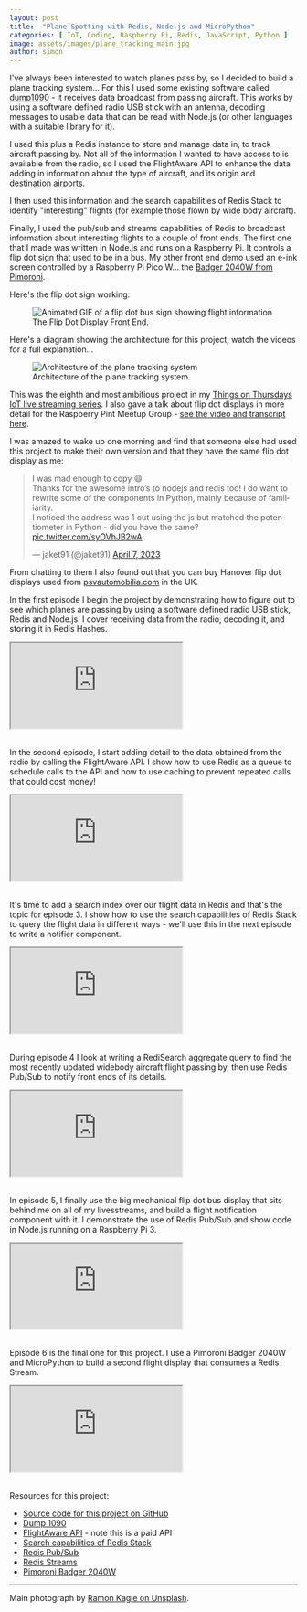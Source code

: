 ```yaml
---
layout: post
title:  "Plane Spotting with Redis, Node.js and MicroPython"
categories: [ IoT, Coding, Raspberry Pi, Redis, JavaScript, Python ]
image: assets/images/plane_tracking_main.jpg
author: simon
---
```

I've always been interested to watch planes pass by, so I decided to build a plane tracking system... For this I used some existing software called [dump1090](https://github.com/antirez/dump1090) - it receives data broadcast from passing aircraft.  This works by using a software defined radio USB stick with an antenna, decoding messages to usable data that can be read with Node.js (or other languages with a suitable library for it).

I used this plus a Redis instance to store and manage data in, to track aircraft passing by.  Not all of the information I wanted to have access to is available from the radio, so I used the FlightAware API to enhance the data adding in information about the type of aircraft, and its origin and destination airports.

I then used this information and the search capabilities of Redis Stack to identify "interesting" flights (for example those flown by wide body aircraft).

Finally, I used the pub/sub and streams capabilities of Redis to broadcast information about interesting flights to a couple of front ends.  The first one that I made was written in Node.js and runs on a Raspberry Pi.  It controls a flip dot sign that used to be in a bus.  My other front end demo used an e-ink screen controlled by a Raspberry Pi Pico W... the [Badger 2040W from Pimoroni](https://shop.pimoroni.com/products/badger-2040-w).

Here's the flip dot sign working:

<figure class="figure">
  <img src="{{ site.baseurl }}/assets/images/plane_tracking_flipdot.gif" alt="Animated GIF of a flip dot bus sign showing flight information">
  <figcaption class="figure-caption text-center">The Flip Dot Display Front End.</figcaption>
</figure>

Here's a diagram showing the architecture for this project, watch the videos for a full explanation...

<figure class="figure">
  <img src="{{ site.baseurl }}/assets/images/plane_tracking_architecture.png" class="figure-img img-fluid" alt="Architecture of the plane tracking system">
  <figcaption class="figure-caption text-center">Architecture of the plane tracking system.</figcaption>
</figure>

This was the eighth and most ambitious project in my [Things on Thursdays IoT live streaming series](/things-on-thursdays-livestreams/).  I also gave a talk about flip dot displays in more detail for the Raspberry Pint Meetup Group - [see the video and transcript here](/flip-dot-displays-with-raspberry-pi/).

I was amazed to wake up one morning and find that someone else had used this project to make their own version and that they have the same flip dot display as me:

<blockquote class="twitter-tweet"><p lang="en" dir="ltr">I was mad enough to copy 😄<br>Thanks for the awesome intro’s to nodejs and redis too! I do want to rewrite some of the components in Python, mainly because of familiarity.<br>I noticed the address was 1 out using the js but matched the potentiometer in Python - did you have the same? <a href="https://t.co/syOVhJB2wA">pic.twitter.com/syOVhJB2wA</a></p>&mdash; jaket91 (@jaket91) <a href="https://twitter.com/jaket91/status/1644128357175504896?ref_src=twsrc%5Etfw">April 7, 2023</a></blockquote> <script async src="https://platform.twitter.com/widgets.js" charset="utf-8"></script>

From chatting to them I also found out that you can buy Hanover flip dot displays used from [psvautomobilia.com](https://psvautomobilia.com/?product_cat=hanover-flip-dots) in the UK.

In the first episode I begin the project by demonstrating how to figure out to see which planes are passing by using a software defined radio USB stick, Redis and Node.js.  I cover receiving data from the radio, decoding it, and storing it in Redis Hashes.

<div class="embed-responsive embed-responsive-16by9">
  <iframe class="embed-responsive-item" src="https://www.youtube.com/embed/TCTej1uihG4?start=21" allowfullscreen></iframe>
</div><br/>

In the second episode, I start adding detail to the data obtained from the radio by calling the FlightAware API.  I show how to use Redis as a queue to schedule calls to the API and how to use caching to prevent repeated calls that could cost money!

<div class="embed-responsive embed-responsive-16by9">
  <iframe class="embed-responsive-item" src="https://www.youtube.com/embed/Qu-_wvSJrdE?start=32" allowfullscreen></iframe>
</div><br/>

It's time to add a search index over our flight data in Redis and that's the topic for episode 3.  I show how to use the search capabilities of Redis Stack to query the flight data in different ways - we'll use this in the next episode to write a notifier component.

<div class="embed-responsive embed-responsive-16by9">
  <iframe class="embed-responsive-item" src="https://www.youtube.com/embed/IEx2WgWdhIA?start=23" allowfullscreen></iframe>
</div><br/>

During episode 4 I look at writing a RediSearch aggregate query to find the most recently updated widebody aircraft flight passing by, then use Redis Pub/Sub to notify front ends of its details.  

<div class="embed-responsive embed-responsive-16by9">
  <iframe class="embed-responsive-item" src="https://www.youtube.com/embed/fYnrNqSgqR4?start=25" allowfullscreen></iframe>
</div><br/>

In episode 5, I finally use the big mechanical flip dot bus display that sits behind me on all of my livesstreams, and build a flight notification component with it.  I demonstrate the use of Redis Pub/Sub and show code in Node.js running on a Raspberry Pi 3.

<div class="embed-responsive embed-responsive-16by9">
  <iframe class="embed-responsive-item" src="https://www.youtube.com/embed/i8grA5fsbdM?start=23" allowfullscreen></iframe>
</div><br/>

Episode 6 is the final one for this project.  I use a Pimoroni Badger 2040W and MicroPython to build a second flight display that consumes a Redis Stream.

<div class="embed-responsive embed-responsive-16by9">
  <iframe class="embed-responsive-item" src="https://www.youtube.com/embed/RROQA0QOq0k" allowfullscreen></iframe>
</div><br/>

Resources for this project:

* [Source code for this project on GitHub](https://github.com/simonprickett/local-aircraft-tracker)
* [Dump 1090](https://github.com/antirez/dump1090)
* [FlightAware API](https://flightaware.com/commercial/aeroapi/) - note this is a paid API
* [Search capabilities of Redis Stack](https://redis.io/docs/stack/search/)
* [Redis Pub/Sub](https://redis.io/docs/manual/pubsub/)
* [Redis Streams](https://redis.io/docs/data-types/streams-tutorial/)
* [Pimoroni Badger 2040W](https://shop.pimoroni.com/products/badger-2040-w)

--- 
Main photograph by [Ramon Kagie on Unsplash](https://unsplash.com/photos/WOyBhxyB8KI).
